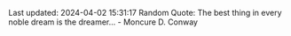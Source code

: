 Last updated: 2024-04-02 15:31:17
Random Quote: The best thing in every noble dream is the dreamer... - Moncure D. Conway